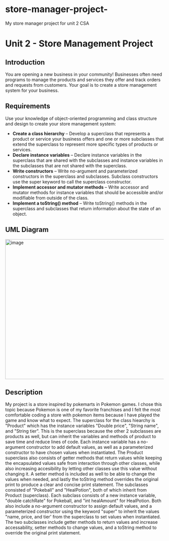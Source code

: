 # store-manager-project-
My store manager project for unit 2 CSA

# Unit 2 - Store Management Project

## Introduction

You are opening a new business in your community! Businesses often need programs to manage the products and services they offer and track orders and requests from customers. Your goal is to create a store management system for your business.

## Requirements

Use your knowledge of object-oriented programming and class structure and design to create your store management system:
- **Create a class hierarchy** – Develop a superclass that represents a product or service your business offers and one or more subclasses that extend the superclass to represent more specific types of products or services.
- **Declare instance variables** – Declare instance variables in the superclass that are shared with the subclasses and instance variables in the subclasses that are not shared with the superclass.
- **Write constructors** – Write no-argument and parameterized constructors in the superclass and subclasses. Subclass constructors use the super keyword to call the superclass constructor.
- **Implement accessor and mutator methods** – Write accessor and mutator methods for instance variables that should be accessible and/or modifiable from outside of the class.
- **Implement a toString() method** – Write toString() methods in the superclass and subclasses that return information about the state of an object.

## UML Diagram

<img width="554" height="444" alt="image" src="https://github.com/user-attachments/assets/861675d9-bfb9-4784-802b-648d0e0c1b31" />

## Description

My project is a store inspired by pokemarts in Pokemon games. I chose this topic because Pokemon is one of my favorite franchises and I felt the most comfortable coding a store with pokemon items because I have played the game and know what to expect. The superclass for the class hiearchy is "Product" which has the instance variables "Double price", "String name", and "String tier". This is the superclass because the other 2 subclasses are products as well, but can inherit the variables and methods of product to save time and reduce lines of code. Each instance variable has a no-argument constructor to add default values, as well as a parameterized constructor to have chosen values when instantiated. The Product superclass also consists of getter methods that return values while keeping the encapsulated values safe from interaction through other classes, while also increasing accesibility by letting other classes use this value without changing it. A setter method is included as well to be able to change the values when needed, and lastly the toString method overrides the original print to produce a clear and concise print statement. The subclasses consisted of "Pokeball" and "HealPotion", both of which inherit from Product (superclass). Each subclass consists of a new instance variable, "double catchRate" for Pokeball, and "int healAmount" for HealPotion. Both also include a no-argument constructor to assign default values, and a parameterized constructor using the keyword "super" to inherit the values "name, price, and tier' from the superclass to set values when instantiated. The two subclasses include getter methods to return values and increase accessability, setter methods to change values, and a toString method to override the original print statement.
